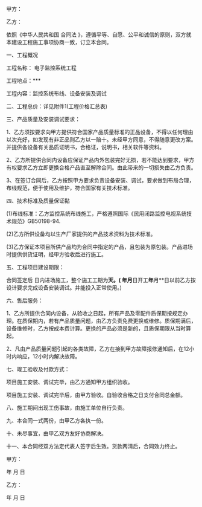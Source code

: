 
 


甲方：


乙方：


依照《中华人民共和国
合同法
》，遵循平等、自愿、公平和诚信的原则，双方就本建设工程施工事项协商一致，订立本合同。


一、工程概况


工程名称： 电子监控系统工程


工程地点：***


工程内容：监控系统布线、设备安装及调试


二、工程总价：详见附件1(工程价格汇总表)


三、产品质量及安装调试要求：


1、乙方须按要求向甲方提供符合国家产品质量标准的正品设备，不得以任何理由以次充好，如发现有非正品则乙方以一赔十。未经甲方同意，不得随意更改方案。并提供各设备有关品质证明书，合格证，说明书，相关软件等资料。


2、乙方所提供合同内设备应保证产品内外包装完好无损，若不能达到要求，甲方有权要求乙方立即更换合格产品直至解除合同。由此带来的一切损失由乙方负责。


3、在签订合同后，乙方按照甲方要求负责设备安装、调试，要求做到布局合理，布线规范，便于使用及维护，符合国家有关技术标准。


四、技术标准及质量保证黏


(1)布线标准：乙方监控系统布线施工，严格遵照国际《民用闭路监控电视系统技术规范》GB50198-94.


(2)乙方所供设备均以生产厂家提供的产品技术资料为技术标准。


(3)乙方保证本项目所供产品均为合同中指定的产品，且包装为原包装。产品进场时提供供货证明，经甲方验收后进行施工。


五、工程项目建设期限：


合同签定后 日内进场施工，整个施工工期为**天。( **年**月**日开工**年**月**日以前乙方按设计要求完成设备安装调试。并能投入正常使用。)


六、售后服务：


1、乙方所提供合同内设备，从验收之日起，所有产品及零配件质保期按规定办理。在质保期内，若有产品质量问题，由乙方负责免费更换或维修。质保期满后，设备维修时，乙方按成本费计算。更换的产品必须是新的，且质保期限从当时算起。


2、凡由产品质量问题引起的各类故障，乙方在接到甲方故障报修通知后，在12小时内响应，12小时内解决故障。


七、竣工验收及付款方式：


项目施工安装、调试完毕，由乙方通知甲方组织验收。


项目施工安装、调试完毕后，由甲方验收。自验收合格之日支付合同总金额。


八、施工期间出现工伤事故，由施工单位自行负责。


九、本合同一式两份，由甲乙方各执一份。


十、未尽事宜，由甲乙双方友好协商解决。


十一、本合同经双方法定代表人签字后生效。货款两清后，合同效力终止。


甲方：


年 月 日


乙方：


年 月 日
 


 

 
 
 
 
 
  


  
 

  


  


  
 
 
 
 

